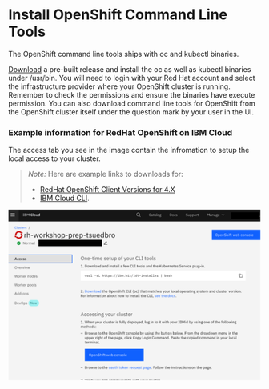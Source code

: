# Install OpenShift Command Line Tools

The OpenShift command line tools ships with oc and kubectl binaries.

[Download](https://cloud.redhat.com/openshift/install) a pre-built release and install the oc as well as kubectl binaries under /usr/bin. You will need to login with your Red Hat account and select the infrastructure provider where your OpenShift cluster is running. Remember to check the permissions and ensure the binaries have execute permission. You can also download command line tools for OpenShift from the OpenShift cluster itself under the question mark by your user in the UI.

### Example information for RedHat OpenShift on IBM Cloud

The access tab you see in the image contain the infromation to setup the local access to your cluster.

> _Note:_  Here are example links to downloads for:
> * [RedHat OpenShift Client Versions for 4.X](https://mirror.openshift.com/pub/openshift-v4/clients/oc/) 
> *  [IBM Cloud CLI](https://cloud.ibm.com/docs/cli?topic=cli-getting-started).

![](../images/roks-on-ibm-clould-example.png)

